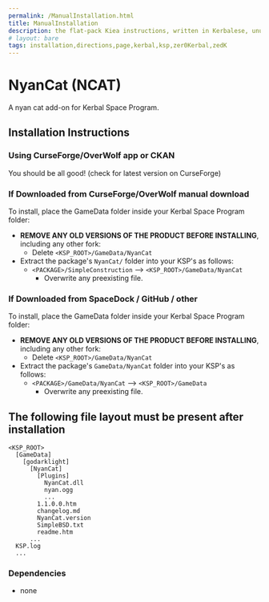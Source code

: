 ```yaml
---
permalink: /ManualInstallation.html
title: ManualInstallation
description: the flat-pack Kiea instructions, written in Kerbalese, unusally present
# layout: bare
tags: installation,directions,page,kerbal,ksp,zer0Kerbal,zedK
---
```


<!-- ManualInstallation.md v1.1.1.0
NyanCat (NCAT)
created: 01 Apr 2019
updated: 01 Apr 2022 -->

<!-- based upon work by Lisias -->

# NyanCat (NCAT)

A nyan cat add-on for Kerbal Space Program.

## Installation Instructions

### Using CurseForge/OverWolf app or CKAN

You should be all good! (check for latest version on CurseForge)

### If Downloaded from CurseForge/OverWolf manual download

To install, place the GameData folder inside your Kerbal Space Program folder:

* **REMOVE ANY OLD VERSIONS OF THE PRODUCT BEFORE INSTALLING**, including any other fork:
  * Delete `<KSP_ROOT>/GameData/NyanCat`
* Extract the package's `NyanCat/` folder into your KSP's as follows:
  * `<PACKAGE>/SimpleConstruction` --> `<KSP_ROOT>/GameData/NyanCat`
    * Overwrite any preexisting file.

### If Downloaded from SpaceDock / GitHub / other

To install, place the GameData folder inside your Kerbal Space Program folder:

* **REMOVE ANY OLD VERSIONS OF THE PRODUCT BEFORE INSTALLING**, including any other fork:
  * Delete `<KSP_ROOT>/GameData/NyanCat`
* Extract the package's `GameData/NyanCat` folder into your KSP's as follows:
  * `<PACKAGE>/GameData/NyanCat` --> `<KSP_ROOT>/GameData`
    * Overwrite any preexisting file.

## The following file layout must be present after installation

```
<KSP_ROOT>
  [GameData]
    [godarklight]
      [NyanCat]
        [Plugins]
          NyanCat.dll
          nyan.ogg
          ...
        1.1.0.0.htm
        changelog.md
        NyanCat.version
        SimpleBSD.txt
        readme.htm
      ...
  KSP.log
  ...
```

### Dependencies

* none
